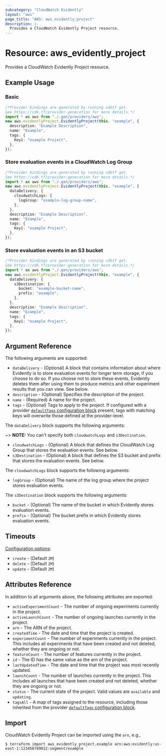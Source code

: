 ```yaml
---
subcategory: "CloudWatch Evidently"
layout: "aws"
page_title: "AWS: aws_evidently_project"
description: |-
  Provides a CloudWatch Evidently Project resource.
---
```


# Resource: aws\_evidently\_project

Provides a CloudWatch Evidently Project resource.

## Example Usage

### Basic

```typescript
/*Provider bindings are generated by running cdktf get.
See https://cdk.tf/provider-generation for more details.*/
import * as aws from "./.gen/providers/aws";
new aws.evidentlyProject.EvidentlyProject(this, "example", {
  description: "Example Description",
  name: "Example",
  tags: {
    Key1: "example Project",
  },
});

```

### Store evaluation events in a CloudWatch Log Group

```typescript
/*Provider bindings are generated by running cdktf get.
See https://cdk.tf/provider-generation for more details.*/
import * as aws from "./.gen/providers/aws";
new aws.evidentlyProject.EvidentlyProject(this, "example", {
  dataDelivery: {
    cloudwatchLogs: {
      logGroup: "example-log-group-name",
    },
  },
  description: "Example Description",
  name: "Example",
  tags: {
    Key1: "example Project",
  },
});

```

### Store evaluation events in an S3 bucket

```typescript
/*Provider bindings are generated by running cdktf get.
See https://cdk.tf/provider-generation for more details.*/
import * as aws from "./.gen/providers/aws";
new aws.evidentlyProject.EvidentlyProject(this, "example", {
  dataDelivery: {
    s3Destination: {
      bucket: "example-bucket-name",
      prefix: "example",
    },
  },
  description: "Example Description",
  name: "Example",
  tags: {
    Key1: "example Project",
  },
});

```

## Argument Reference

The following arguments are supported:

* `dataDelivery` - (Optional) A block that contains information about where Evidently is to store evaluation events for longer term storage, if you choose to do so. If you choose not to store these events, Evidently deletes them after using them to produce metrics and other experiment results that you can view. See below.
* `description` - (Optional) Specifies the description of the project.
* `name` - (Required) A name for the project.
* `tags` - (Optional) Tags to apply to the project. If configured with a provider [`defaultTags` configuration block](/docs/providers/aws/index.html#default_tags-configuration-block) present, tags with matching keys will overwrite those defined at the provider-level.

The `dataDelivery` block supports the following arguments:

\~> **NOTE:** You can't specify both `cloudwatchLogs` and `s3Destination`.

* `cloudwatchLogs` - (Optional) A block that defines the CloudWatch Log Group that stores the evaluation events. See below.
* `s3Destination` - (Optional) A block that defines the S3 bucket and prefix that stores the evaluation events. See below.

The `cloudwatchLogs` block supports the following arguments:

* `logGroup` - (Optional) The name of the log group where the project stores evaluation events.

The `s3Destination` block supports the following arguments:

* `bucket` - (Optional) The name of the bucket in which Evidently stores evaluation events.
* `prefix` - (Optional) The bucket prefix in which Evidently stores evaluation events.

## Timeouts

[Configuration options](https://developer.hashicorp.com/terraform/language/resources/syntax#operation-timeouts):

* `create` - (Default `2M`)
* `delete` - (Default `2M`)
* `update` - (Default `2M`)

## Attributes Reference

In addition to all arguments above, the following attributes are exported:

* `activeExperimentCount` - The number of ongoing experiments currently in the project.
* `activeLaunchCount` - The number of ongoing launches currently in the project.
* `arn` - The ARN of the project.
* `createdTime` - The date and time that the project is created.
* `experimentCount` - The number of experiments currently in the project. This includes all experiments that have been created and not deleted, whether they are ongoing or not.
* `featureCount` - The number of features currently in the project.
* `id` - The ID has the same value as the arn of the project.
* `lastUpdatedTime` - The date and time that the project was most recently updated.
* `launchCount` - The number of launches currently in the project. This includes all launches that have been created and not deleted, whether they are ongoing or not.
* `status` - The current state of the project. Valid values are `available` and `updating`.
* `tagsAll` - A map of tags assigned to the resource, including those inherited from the provider [`defaultTags` configuration block](/docs/providers/aws/index.html#default_tags-configuration-block).

## Import

CloudWatch Evidently Project can be imported using the `arn`, e.g.,

```console
$ terraform import aws_evidently_project.example arn:aws:evidently:us-east-1:123456789012:segment/example
```
